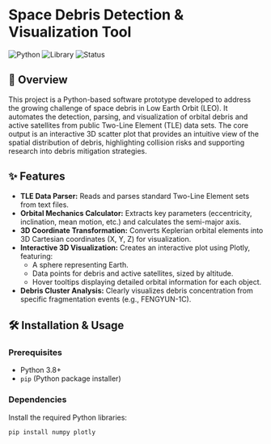 # Space Debris Detection & Visualization Tool

![Python](https://img.shields.io/badge/python-3.8%2B-blue)
![Library](https://img.shields.io/badge/library-Plotly-orange)
![Status](https://img.shields.io/badge/status-prototype-yellow)

## 📖 Overview

This project is a Python-based software prototype developed to address the growing challenge of space debris in Low Earth Orbit (LEO). It automates the detection, parsing, and visualization of orbital debris and active satellites from public Two-Line Element (TLE) data sets. The core output is an interactive 3D scatter plot that provides an intuitive view of the spatial distribution of debris, highlighting collision risks and supporting research into debris mitigation strategies.

## ✨ Features

- **TLE Data Parser:** Reads and parses standard Two-Line Element sets from text files.
- **Orbital Mechanics Calculator:** Extracts key parameters (eccentricity, inclination, mean motion, etc.) and calculates the semi-major axis.
- **3D Coordinate Transformation:** Converts Keplerian orbital elements into 3D Cartesian coordinates (X, Y, Z) for visualization.
- **Interactive 3D Visualization:** Creates an interactive plot using Plotly, featuring:
  - A sphere representing Earth.
  - Data points for debris and active satellites, sized by altitude.
  - Hover tooltips displaying detailed orbital information for each object.
- **Debris Cluster Analysis:** Clearly visualizes debris concentration from specific fragmentation events (e.g., FENGYUN-1C).

## 🛠️ Installation & Usage

### Prerequisites

- Python 3.8+
- `pip` (Python package installer)

### Dependencies

Install the required Python libraries:
```bash
pip install numpy plotly
